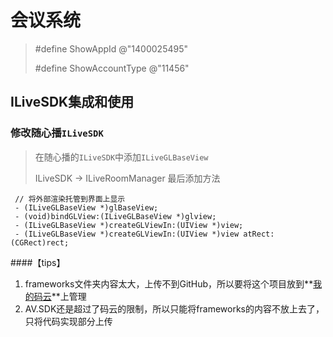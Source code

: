 # 会议系统

>  #define ShowAppId       @"1400025495"
> 
>  #define ShowAccountType @"11456"

## ILiveSDK集成和使用

### 修改随心播`ILiveSDK`

> 在随心播的`ILiveSDK`中添加`ILiveGLBaseView`
> 
> ILiveSDK -> ILiveRoomManager 最后添加方法
> 
```
 // 将外部渲染托管到界面上显示 
 - (ILiveGLBaseView *)glBaseView;
 - (void)bindGLView:(ILiveGLBaseView *)glview;
 - (ILiveGLBaseView *)createGLViewIn:(UIView *)view;
 - (ILiveGLBaseView *)createGLViewIn:(UIView *)view atRect:(CGRect)rect;
```


####【tips】
1. frameworks文件夹内容太大，上传不到GitHub，所以要将这个项目放到**[我的码云](https://git.oschina.net/wenchaoBlog)**上管理
2. AV.SDK还是超过了码云的限制，所以只能将frameworks的内容不放上去了，只将代码实现部分上传